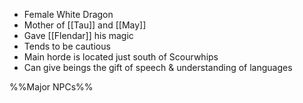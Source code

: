 - Female White Dragon
- Mother of [[Tau]] and [[May]]
- Gave [[Flendar]] his magic
- Tends to be cautious
- Main horde is located just south of Scourwhips
- Can give beings the gift of speech & understanding of languages

%%Major NPCs%%